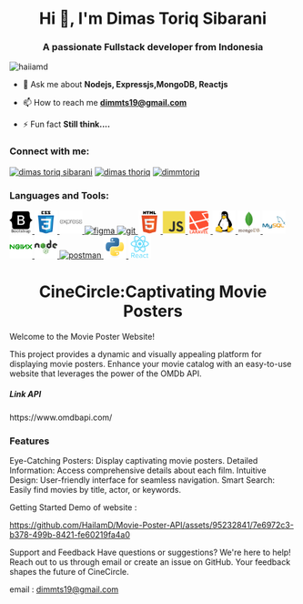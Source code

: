 <h1 align="center">Hi 👋, I'm Dimas Toriq Sibarani</h1>
<h3 align="center">A passionate Fullstack developer from Indonesia</h3>

<p align="left"> <img src="https://komarev.com/ghpvc/?username=haiiamd&label=Profile%20views&color=0e75b6&style=flat" alt="haiiamd" /> </p>

- 💬 Ask me about **Nodejs, Expressjs,MongoDB, Reactjs**

- 📫 How to reach me **dimmts19@gmail.com**

- ⚡ Fun fact **Still think....**

<h3 align="left">Connect with me:</h3>
<p align="left">
<a href="https://www.linkedin.com/in/dimas-toriq-sibarani-5277751bb/" target="blank"><img align="center" src="https://raw.githubusercontent.com/rahuldkjain/github-profile-readme-generator/master/src/images/icons/Social/linked-in-alt.svg" alt="dimas toriq sibarani" height="30" width="40" /></a>
<a href="https://www.facebook.com/dimasthoriq.thoriq/" target="blank"><img align="center" src="https://raw.githubusercontent.com/rahuldkjain/github-profile-readme-generator/master/src/images/icons/Social/facebook.svg" alt="dimas thoriq" height="30" width="40" /></a>
<a href="https://www.instagram.com/dimmts_/" target="blank"><img align="center" src="https://raw.githubusercontent.com/rahuldkjain/github-profile-readme-generator/master/src/images/icons/Social/instagram.svg" alt="dimmtoriq" height="30" width="40" /></a>
</p>

<h3 align="left">Languages and Tools:</h3>
<p align="left"> <a href="https://getbootstrap.com" target="_blank" rel="noreferrer"> <img src="https://raw.githubusercontent.com/devicons/devicon/master/icons/bootstrap/bootstrap-plain-wordmark.svg" alt="bootstrap" width="40" height="40"/> </a> <a href="https://www.w3schools.com/css/" target="_blank" rel="noreferrer"> <img src="https://raw.githubusercontent.com/devicons/devicon/master/icons/css3/css3-original-wordmark.svg" alt="css3" width="40" height="40"/> </a> <a href="https://expressjs.com" target="_blank" rel="noreferrer"> <img src="https://raw.githubusercontent.com/devicons/devicon/master/icons/express/express-original-wordmark.svg" alt="express" width="40" height="40"/> </a> <a href="https://www.figma.com/" target="_blank" rel="noreferrer"> <img src="https://www.vectorlogo.zone/logos/figma/figma-icon.svg" alt="figma" width="40" height="40"/> </a> <a href="https://git-scm.com/" target="_blank" rel="noreferrer"> <img src="https://www.vectorlogo.zone/logos/git-scm/git-scm-icon.svg" alt="git" width="40" height="40"/> </a> <a href="https://www.w3.org/html/" target="_blank" rel="noreferrer"> <img src="https://raw.githubusercontent.com/devicons/devicon/master/icons/html5/html5-original-wordmark.svg" alt="html5" width="40" height="40"/> </a> <a href="https://developer.mozilla.org/en-US/docs/Web/JavaScript" target="_blank" rel="noreferrer"> <img src="https://raw.githubusercontent.com/devicons/devicon/master/icons/javascript/javascript-original.svg" alt="javascript" width="40" height="40"/> </a> <a href="https://laravel.com/" target="_blank" rel="noreferrer"> <img src="https://raw.githubusercontent.com/devicons/devicon/master/icons/laravel/laravel-plain-wordmark.svg" alt="laravel" width="40" height="40"/> </a> <a href="https://www.linux.org/" target="_blank" rel="noreferrer"> <img src="https://raw.githubusercontent.com/devicons/devicon/master/icons/linux/linux-original.svg" alt="linux" width="40" height="40"/> </a> <a href="https://www.mongodb.com/" target="_blank" rel="noreferrer"> <img src="https://raw.githubusercontent.com/devicons/devicon/master/icons/mongodb/mongodb-original-wordmark.svg" alt="mongodb" width="40" height="40"/> </a> <a href="https://www.mysql.com/" target="_blank" rel="noreferrer"> <img src="https://raw.githubusercontent.com/devicons/devicon/master/icons/mysql/mysql-original-wordmark.svg" alt="mysql" width="40" height="40"/> </a> <a href="https://www.nginx.com" target="_blank" rel="noreferrer"> <img src="https://raw.githubusercontent.com/devicons/devicon/master/icons/nginx/nginx-original.svg" alt="nginx" width="40" height="40"/> </a> <a href="https://nodejs.org" target="_blank" rel="noreferrer"> <img src="https://raw.githubusercontent.com/devicons/devicon/master/icons/nodejs/nodejs-original-wordmark.svg" alt="nodejs" width="40" height="40"/> </a> <a href="https://postman.com" target="_blank" rel="noreferrer"> <img src="https://www.vectorlogo.zone/logos/getpostman/getpostman-icon.svg" alt="postman" width="40" height="40"/> </a> <a href="https://www.python.org" target="_blank" rel="noreferrer"> <img src="https://raw.githubusercontent.com/devicons/devicon/master/icons/python/python-original.svg" alt="python" width="40" height="40"/> </a> <a href="https://reactjs.org/" target="_blank" rel="noreferrer"> <img src="https://raw.githubusercontent.com/devicons/devicon/master/icons/react/react-original-wordmark.svg" alt="react" width="40" height="40"/> </a> </p>




<h1 align="center">CineCircle:Captivating Movie Posters</h1>
<p>Welcome to the Movie Poster Website!</p>
 <p> This project provides a dynamic and visually appealing platform for displaying movie posters. Enhance your movie catalog with an easy-to-use website that leverages the power of the OMDb API.</p>

<h5>Link API</h5>
  https://www.omdbapi.com/

<h3>Features</h3>
Eye-Catching Posters: Display captivating movie posters.
Detailed Information: Access comprehensive details about each film.
Intuitive Design: User-friendly interface for seamless navigation.
Smart Search: Easily find movies by title, actor, or keywords.

Getting Started Demo of website :


https://github.com/HaiIamD/Movie-Poster-API/assets/95232841/7e6972c3-b378-499b-8421-fe60219fa4a0

Support and Feedback Have questions or suggestions? We're here to help! Reach out to us through email or create an issue on GitHub. Your feedback shapes the future of CineCircle.

email : dimmts19@gmail.com
